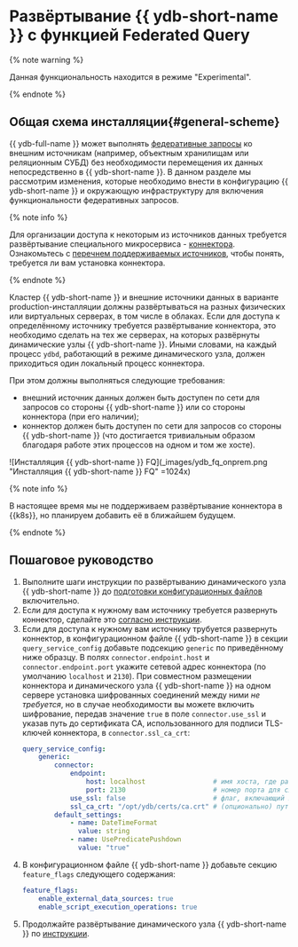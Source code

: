 # Развёртывание {{ ydb-short-name }} с функцией Federated Query

{% note warning %}

Данная функциональность находится в режиме "Experimental".

{% endnote %}

## Общая схема инсталляции{#general-scheme}

{{ ydb-full-name }} может выполнять [федеративные запросы](../../concepts/federated_query/index.md) ко внешним источникам (например, объектным хранилищам или реляционным СУБД) без необходимости перемещения их данных непосредственно в {{ ydb-short-name }}. В данном разделе мы рассмотрим изменения, которые необходимо внести в конфигурацию {{ ydb-short-name }} и окружающую инфраструктуру для включения функциональности федеративных запросов.

{% note info %}

Для организации доступа к некоторым из источников данных требуется развёртывание специального микросервиса - [коннектора](../../concepts/federated_query/architecture.md#connectors). Ознакомьтесь c [перечнем поддерживаемых источников](../../concepts/federated_query/architecture.md#supported-datasources), чтобы понять, требуется ли вам установка коннектора.

{% endnote %}

Кластер {{ ydb-short-name }} и внешние источники данных в варианте production-инсталляции должны развёртываться на разных физических или виртуальных серверах, в том числе в облаках. Если для доступа к определённому источнику требуется развёртывание коннектора, это необходимо сделать на тех же серверах, на которых развёрнуты динамические узлы {{ ydb-short-name }}. Иными словами, на каждый процесс `ydbd`, работающий в режиме динамического узла, должен приходиться один локальный процесс коннектора.

При этом должны выполняться следующие требования:
* внешний источник данных должен быть доступен по сети для запросов со стороны {{ ydb-short-name }} или со стороны коннектора (при его наличии);
* коннектор должен быть доступен по сети для запросов со стороны {{ ydb-short-name }} (что достигается тривиальным образом благодаря работе этих процессов на одном и том же хосте).

![Инсталляция {{ ydb-short-name }} FQ](_images/ydb_fq_onprem.png "Инсталляция {{ ydb-short-name }} FQ" =1024x)

{% note info %}

В настоящее время мы не поддерживаем развёртывание коннектора в {{k8s}}, но планируем добавить её в ближайшем будущем.

{% endnote %}

## Пошаговое руководство

1. Выполните шаги инструкции по развёртыванию динамического узла {{ ydb-short-name }} до [подготовки конфигурационных файлов](./deploy-ydb-on-premises.md#config) включительно.
1. Если для доступа к нужному вам источнику требуется развернуть коннектор, сделайте это [согласно инструкции](./connector.md).
1. Если для доступа к нужному вам источнику трубуется развернуть коннектор, в конфигурационном файле {{ ydb-short-name }} в секции `query_service_config` добавьте подсекцию `generic` по приведённому ниже образцу. В полях `connector.endpoint.host` и `connector.endpoint.port` укажите сетевой адрес коннектора (по умолчанию `localhost` и `2130`). При совместном размещении коннектора и динамического узла {{ ydb-short-name }} на одном сервере установка шифрованных соединений между ними *не требуется*, но в случае необходимости вы можете включить шифрование, передав значение `true` в поле `connector.use_ssl` и указав путь до сертификата CA, использованного для подписи TLS-ключей коннектора, в `connector.ssl_ca_crt`:
    ```yaml
    query_service_config:
        generic:
            connector:
                endpoint:
                    host: localhost                 # имя хоста, где развернут коннектор
                    port: 2130                      # номер порта для слушающего сокета коннектора
                use_ssl: false                      # флаг, включающий шифрование соединений
                ssl_ca_crt: "/opt/ydb/certs/ca.crt" # (опционально) путь к сертификату CA
            default_settings:
                - name: DateTimeFormat
                  value: string
                - name: UsePredicatePushdown
                  value: "true"
    ```
1. В конфигурационном файле {{ ydb-short-name }} добавьте секцию `feature_flags` следующего содержания:
    ```yaml
    feature_flags:
        enable_external_data_sources: true
        enable_script_execution_operations: true
    ```
1. Продолжайте развёртывание динамического узла {{ ydb-short-name }} по [инструкции](./deploy-ydb-on-premises.md).
